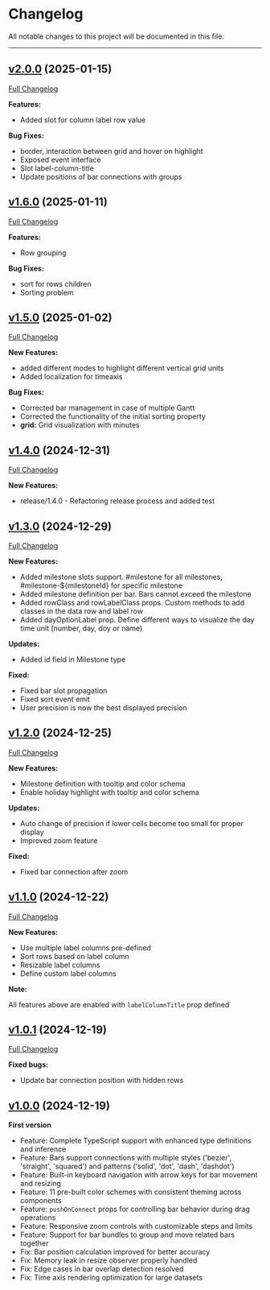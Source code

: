 # Changelog

All notable changes to this project will be documented in this file.

---

## [v2.0.0](https://github.com/Xeyos88/HyVueGantt/tree/v2.0.0) (2025-01-15)

[Full Changelog](https://github.com/Xeyos88/HyVueGantt/compare/v1.6.0...v2.0.0)

**Features:**

- Added slot for column label row value

**Bug Fixes:**

- border, interaction between grid and hover on highlight
- Exposed event interface
- Slot label-column-title
- Update positions of bar connections with groups

## [v1.6.0](https://github.com/Xeyos88/HyVueGantt/tree/v1.6.0) (2025-01-11)

[Full Changelog](https://github.com/Xeyos88/HyVueGantt/compare/v1.5.0...v1.6.0)

**Features:**

- Row grouping

**Bug Fixes:**

- sort for rows children
- Sorting problem

## [v1.5.0](https://github.com/Xeyos88/HyVueGantt/tree/v1.5.0) (2025-01-02)

[Full Changelog](https://github.com/Xeyos88/HyVueGantt/compare/v1.4.0...v1.5.0)

**New Features:**

- added different modes to highlight different vertical grid units
- Added localization for timeaxis

**Bug Fixes:**

- Corrected bar management in case of multiple Gantt
- Corrected the functionality of the initial sorting property
- **grid:** Grid visualization with minutes

## [v1.4.0](https://github.com/Xeyos88/HyVueGantt/tree/v1.4.0) (2024-12-31)

[Full Changelog](https://github.com/Xeyos88/HyVueGantt/compare/v1.3.0...v1.4.0)

**New Features:**

- release/1.4.0 - Refactoring release process and added test

## [v1.3.0](https://github.com/Xeyos88/HyVueGantt/tree/v1.3.0) (2024-12-29)

[Full Changelog](https://github.com/Xeyos88/HyVueGantt/compare/v1.2.0...v1.3.0)

**New Features:**

- Added milestone slots support. #milestone for all milestones, #milestone-${milestoneId} for specific milestone
- Added milestone definition per bar. Bars cannot exceed the milestone
- Added rowClass and rowLabelClass props. Custom methods to add classes in the data row and label row
- Added dayOptionLabel prop. Define different ways to visualize the day time unit (number, day, doy or name)

**Updates:**

- Added id field in Milestone type

**Fixed:**

- Fixed bar slot propagation
- Fixed sort event emit
- User precision is now the best displayed precision

## [v1.2.0](https://github.com/Xeyos88/HyVueGantt/tree/v1.2.0) (2024-12-25)

[Full Changelog](https://github.com/Xeyos88/HyVueGantt/compare/v1.1.0...v1.2.0)

**New Features:**

- Milestone definition with tooltip and color schema
- Enable holiday highlight with tooltip and color schema

**Updates:**

- Auto change of precision if lower cells become too small for proper display
- Improved zoom feature

**Fixed:**

- Fixed bar connection after zoom

## [v1.1.0](https://github.com/Xeyos88/HyVueGantt/tree/v1.1.0) (2024-12-22)

[Full Changelog](https://github.com/Xeyos88/HyVueGantt/compare/v1.0.1...v1.1.0)

**New Features:**

- Use multiple label columns pre-defined
- Sort rows based on label column
- Resizable label columns
- Define custom label columns

**Note:**

All features above are enabled with `labelColumnTitle` prop defined

## [v1.0.1](https://github.com/Xeyos88/HyVueGantt/tree/v1.0.1) (2024-12-19)

[Full Changelog](https://github.com/Xeyos88/HyVueGantt/compare/v1.00...v1.0.1)

**Fixed bugs:**

- Update bar connection position with hidden rows

## [v1.0.0](https://github.com/Xeyos88/HyVueGantt/tree/v1.0.0) (2024-12-19)

**First version**

- Feature: Complete TypeScript support with enhanced type definitions and inference
- Feature: Bars support connections with multiple styles ('bezier', 'straight', 'squared') and patterns ('solid', 'dot', 'dash', 'dashdot')
- Feature: Built-in keyboard navigation with arrow keys for bar movement and resizing
- Feature: 11 pre-built color schemes with consistent theming across components
- Feature: `pushOnConnect` props for controlling bar behavior during drag operations
- Feature: Responsive zoom controls with customizable steps and limits
- Feature: Support for bar bundles to group and move related bars together
- Fix: Bar position calculation improved for better accuracy
- Fix: Memory leak in resize observer properly handled
- Fix: Edge cases in bar overlap detection resolved
- Fix: Time axis rendering optimization for large datasets
